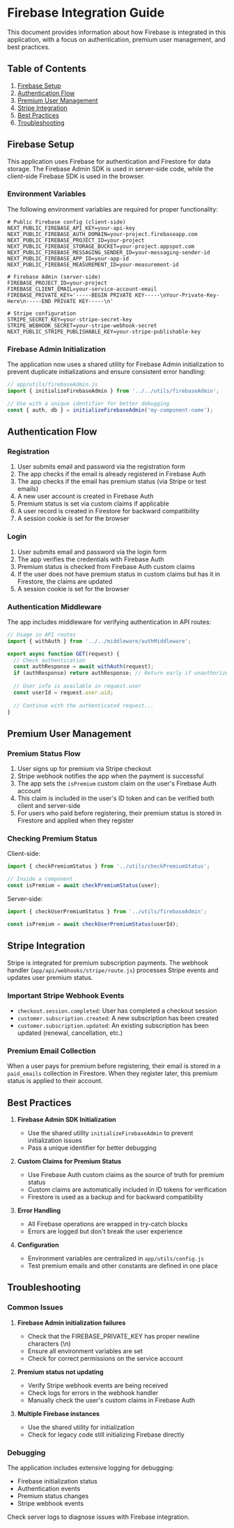 # Firebase Integration Guide

This document provides information about how Firebase is integrated in this application, with a focus on authentication, premium user management, and best practices.

## Table of Contents

1. [Firebase Setup](#firebase-setup)
2. [Authentication Flow](#authentication-flow)
3. [Premium User Management](#premium-user-management)
4. [Stripe Integration](#stripe-integration)
5. [Best Practices](#best-practices)
6. [Troubleshooting](#troubleshooting)

## Firebase Setup

This application uses Firebase for authentication and Firestore for data storage. The Firebase Admin SDK is used in server-side code, while the client-side Firebase SDK is used in the browser.

### Environment Variables

The following environment variables are required for proper functionality:

```
# Public Firebase config (client-side)
NEXT_PUBLIC_FIREBASE_API_KEY=your-api-key
NEXT_PUBLIC_FIREBASE_AUTH_DOMAIN=your-project.firebaseapp.com
NEXT_PUBLIC_FIREBASE_PROJECT_ID=your-project
NEXT_PUBLIC_FIREBASE_STORAGE_BUCKET=your-project.appspot.com
NEXT_PUBLIC_FIREBASE_MESSAGING_SENDER_ID=your-messaging-sender-id
NEXT_PUBLIC_FIREBASE_APP_ID=your-app-id
NEXT_PUBLIC_FIREBASE_MEASUREMENT_ID=your-measurement-id

# Firebase Admin (server-side)
FIREBASE_PROJECT_ID=your-project
FIREBASE_CLIENT_EMAIL=your-service-account-email
FIREBASE_PRIVATE_KEY='-----BEGIN PRIVATE KEY-----\nYour-Private-Key-Here\n-----END PRIVATE KEY-----\n'

# Stripe configuration
STRIPE_SECRET_KEY=your-stripe-secret-key
STRIPE_WEBHOOK_SECRET=your-stripe-webhook-secret
NEXT_PUBLIC_STRIPE_PUBLISHABLE_KEY=your-stripe-publishable-key
```

### Firebase Admin Initialization

The application now uses a shared utility for Firebase Admin initialization to prevent duplicate initializations and ensure consistent error handling:

```javascript
// app/utils/firebaseAdmin.js
import { initializeFirebaseAdmin } from '../../utils/firebaseAdmin';

// Use with a unique identifier for better debugging
const { auth, db } = initializeFirebaseAdmin('my-component-name');
```

## Authentication Flow

### Registration

1. User submits email and password via the registration form
2. The app checks if the email is already registered in Firebase Auth
3. The app checks if the email has premium status (via Stripe or test emails)
4. A new user account is created in Firebase Auth
5. Premium status is set via custom claims if applicable
6. A user record is created in Firestore for backward compatibility
7. A session cookie is set for the browser

### Login

1. User submits email and password via the login form
2. The app verifies the credentials with Firebase Auth
3. Premium status is checked from Firebase Auth custom claims
4. If the user does not have premium status in custom claims but has it in Firestore, the claims are updated
5. A session cookie is set for the browser

### Authentication Middleware

The app includes middleware for verifying authentication in API routes:

```javascript
// Usage in API routes
import { withAuth } from '../../middleware/authMiddleware';

export async function GET(request) {
  // Check authentication
  const authResponse = await withAuth(request);
  if (authResponse) return authResponse; // Return early if unauthorized
  
  // User info is available in request.user
  const userId = request.user.uid;
  
  // Continue with the authenticated request...
}
```

## Premium User Management

### Premium Status Flow

1. User signs up for premium via Stripe checkout
2. Stripe webhook notifies the app when the payment is successful
3. The app sets the `isPremium` custom claim on the user's Firebase Auth account
4. This claim is included in the user's ID token and can be verified both client and server-side
5. For users who paid before registering, their premium status is stored in Firestore and applied when they register

### Checking Premium Status

Client-side:
```javascript
import { checkPremiumStatus } from '../utils/checkPremiumStatus';

// Inside a component
const isPremium = await checkPremiumStatus(user);
```

Server-side:
```javascript
import { checkUserPremiumStatus } from '../utils/firebaseAdmin';

const isPremium = await checkUserPremiumStatus(userId);
```

## Stripe Integration

Stripe is integrated for premium subscription payments. The webhook handler (`app/api/webhooks/stripe/route.js`) processes Stripe events and updates user premium status.

### Important Stripe Webhook Events

- `checkout.session.completed`: User has completed a checkout session
- `customer.subscription.created`: A new subscription has been created
- `customer.subscription.updated`: An existing subscription has been updated (renewal, cancellation, etc.)

### Premium Email Collection

When a user pays for premium before registering, their email is stored in a `paid_emails` collection in Firestore. When they register later, this premium status is applied to their account.

## Best Practices

1. **Firebase Admin SDK Initialization**
   - Use the shared utility `initializeFirebaseAdmin` to prevent initialization issues
   - Pass a unique identifier for better debugging

2. **Custom Claims for Premium Status**
   - Use Firebase Auth custom claims as the source of truth for premium status
   - Custom claims are automatically included in ID tokens for verification
   - Firestore is used as a backup and for backward compatibility

3. **Error Handling**
   - All Firebase operations are wrapped in try-catch blocks
   - Errors are logged but don't break the user experience

4. **Configuration**
   - Environment variables are centralized in `app/utils/config.js`
   - Test premium emails and other constants are defined in one place

## Troubleshooting

### Common Issues

1. **Firebase Admin initialization failures**
   - Check that the FIREBASE_PRIVATE_KEY has proper newline characters (\n)
   - Ensure all environment variables are set
   - Check for correct permissions on the service account

2. **Premium status not updating**
   - Verify Stripe webhook events are being received
   - Check logs for errors in the webhook handler
   - Manually check the user's custom claims in Firebase Auth

3. **Multiple Firebase instances**
   - Use the shared utility for initialization
   - Check for legacy code still initializing Firebase directly

### Debugging

The application includes extensive logging for debugging:

- Firebase initialization status
- Authentication events
- Premium status changes
- Stripe webhook events

Check server logs to diagnose issues with Firebase integration. 